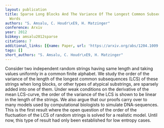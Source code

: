 ```yaml
---
layout: publication
title: Sparse Long Blocks And The Variance Of The Longest Common Subsequences In Random
  Words
authors: "S. Amsalu, C. Houdr\xE9, H. Matzinger"
conference: Arxiv
year: 2012
bibkey: amsalu2012sparse
citations: 7
additional_links: [{name: Paper, url: 'https://arxiv.org/abs/1204.1009'}]
tags: []
short_authors: "S. Amsalu, C. Houdr\xE9, H. Matzinger"
---
```

Consider two independent random strings having same length and taking values
uniformly in a common finite alphabet. We study the order of the variance of
the length of the longest common subsequences (LCS) of these strings when long
blocks, or other types of atypical substrings, are sparsely added into one of
them. Under weak conditions on the derivative of the mean LCS-curve, the order
of the variance of the LCS is shown to be linear in the length of the strings.
We also argue that our proofs carry over to many models used by computational
biologists to simulate DNA-sequences. This is the first result where the open
question of the order of the fluctuation of the LCS of random strings is solved
for a realistic model. Until now, this type of result had only been established
for low entropy cases.